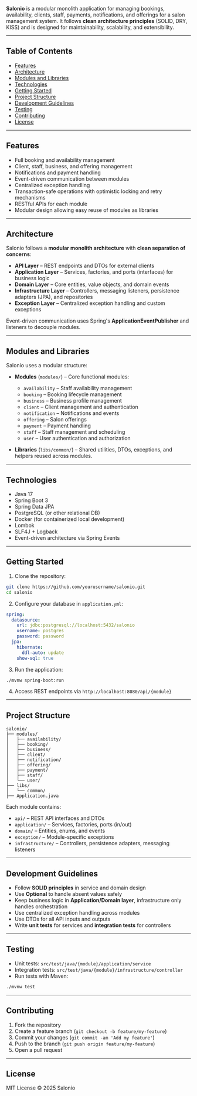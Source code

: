 **Salonio** is a modular monolith application for managing bookings, availability, clients, staff, payments, notifications, and offerings for a salon management system. It follows **clean architecture principles** (SOLID, DRY, KISS) and is designed for maintainability, scalability, and extensibility.

---

## Table of Contents

- [Features](#features)  
- [Architecture](#architecture)  
- [Modules and Libraries](#modules-and-libraries)  
- [Technologies](#technologies)  
- [Getting Started](#getting-started)  
- [Project Structure](#project-structure)  
- [Development Guidelines](#development-guidelines)  
- [Testing](#testing)  
- [Contributing](#contributing)  
- [License](#license)  

---

## Features

- Full booking and availability management  
- Client, staff, business, and offering management  
- Notifications and payment handling  
- Event-driven communication between modules  
- Centralized exception handling  
- Transaction-safe operations with optimistic locking and retry mechanisms  
- RESTful APIs for each module  
- Modular design allowing easy reuse of modules as libraries  

---

## Architecture

Salonio follows a **modular monolith architecture** with **clean separation of concerns**:

- **API Layer** – REST endpoints and DTOs for external clients  
- **Application Layer** – Services, factories, and ports (interfaces) for business logic  
- **Domain Layer** – Core entities, value objects, and domain events  
- **Infrastructure Layer** – Controllers, messaging listeners, persistence adapters (JPA), and repositories  
- **Exception Layer** – Centralized exception handling and custom exceptions  

Event-driven communication uses Spring's **ApplicationEventPublisher** and listeners to decouple modules.

---

## Modules and Libraries

Salonio uses a modular structure:

- **Modules** (`modules/`) – Core functional modules:
  - `availability` – Staff availability management  
  - `booking` – Booking lifecycle management  
  - `business` – Business profile management  
  - `client` – Client management and authentication  
  - `notification` – Notifications and events  
  - `offering` – Salon offerings  
  - `payment` – Payment handling  
  - `staff` – Staff management and scheduling  
  - `user` – User authentication and authorization  

- **Libraries** (`libs/common/`) – Shared utilities, DTOs, exceptions, and helpers reused across modules.

---

## Technologies

- Java 17  
- Spring Boot 3  
- Spring Data JPA  
- PostgreSQL (or other relational DB)  
- Docker (for containerized local development)  
- Lombok  
- SLF4J + Logback  
- Event-driven architecture via Spring Events  

---

## Getting Started

1. Clone the repository:

```bash
git clone https://github.com/yourusername/salonio.git
cd salonio
````

2. Configure your database in `application.yml`:

```yaml
spring:
  datasource:
    url: jdbc:postgresql://localhost:5432/salonio
    username: postgres
    password: password
  jpa:
    hibernate:
      ddl-auto: update
    show-sql: true
```

3. Run the application:

```bash
./mvnw spring-boot:run
```

4. Access REST endpoints via `http://localhost:8080/api/{module}`

---

## Project Structure

```text
salonio/
├── modules/
│   ├── availability/
│   ├── booking/
│   ├── business/
│   ├── client/
│   ├── notification/
│   ├── offering/
│   ├── payment/
│   ├── staff/
│   └── user/
├── libs/
│   └── common/
├── Application.java
```

Each module contains:

* `api/` – REST API interfaces and DTOs
* `application/` – Services, factories, ports (in/out)
* `domain/` – Entities, enums, and events
* `exception/` – Module-specific exceptions
* `infrastructure/` – Controllers, persistence adapters, messaging listeners

---

## Development Guidelines

* Follow **SOLID principles** in service and domain design
* Use **Optional** to handle absent values safely
* Keep business logic in **Application/Domain layer**, infrastructure only handles orchestration
* Use centralized exception handling across modules
* Use DTOs for all API inputs and outputs
* Write **unit tests** for services and **integration tests** for controllers

---

## Testing

* Unit tests: `src/test/java/{module}/application/service`
* Integration tests: `src/test/java/{module}/infrastructure/controller`
* Run tests with Maven:

```bash
./mvnw test
```

---

## Contributing

1. Fork the repository
2. Create a feature branch (`git checkout -b feature/my-feature`)
3. Commit your changes (`git commit -am 'Add my feature'`)
4. Push to the branch (`git push origin feature/my-feature`)
5. Open a pull request

---

## License

MIT License © 2025 Salonio
```
